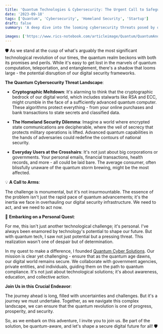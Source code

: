 ```yaml
---
title: 'Quantum Technologies & Cybersecurity: The Urgent Call to Safeguard Our Digital Realm 🛡️'
date: '2023-09-18'
tags: ['Quantum', 'Cybersecurity', 'Homeland Security', 'Startup']
draft: false
summary: 'A deep dive into the looming cybersecurity threats posed by quantum technologies and the personal journey behind Quantum Cyber Solutions.'

images: ['https://www.rics-notebook.com/articleimage/Quantum/QuantumAndCybersecurity.png']
---
```


🛡️ As we stand at the cusp of what's arguably the most significant technological revolution of our times, the quantum realm beckons with both its promises and perils. While it's easy to get lost in the marvels of quantum computation, teleportation, and entanglement, there's a shadow that looms large - the potential disruption of our digital security frameworks.

**The Quantum Cybersecurity Threat Landscape**:

- **Cryptographic Meltdown**: It's alarming to think that the cryptographic bedrock of our digital world, which includes stalwarts like RSA and ECC, might crumble in the face of a sufficiently advanced quantum computer. These algorithms protect everything - from your online purchases and bank transactions to state secrets and classified data.

- **The Homeland Security Dilemma**: Imagine a world where encrypted state communications are decipherable, where the veil of secrecy that protects military operations is lifted. Advanced quantum capabilities in the hands of adversaries could redefine the contours of national security.

- **Everyday Users at the Crosshairs**: It's not just about big corporations or governments. Your personal emails, financial transactions, health records, and more - all could be laid bare. The average consumer, often blissfully unaware of the quantum storm brewing, might be the most affected.

💡 **A Call to Arms**:

The challenge is monumental, but it's not insurmountable. The essence of the problem isn't just the rapid pace of quantum advancements; it's the inertia we face in overhauling our digital security infrastructure. We need to act, and we need to act now.

🚀 **Embarking on a Personal Quest**:

For me, this isn't just another technological challenge; it's personal. I've always been enamored by technology's potential to shape our future. But with quantum tech, I saw not just potential but a pressing threat. This realization wasn't one of despair but of determination.

In my quest to make a difference, I founded [Quantum Cyber Solutions](https://www.quantumcybersolutions.com/). Our mission is clear yet challenging - ensure that as the quantum age dawns, our digital world remains secure. We collaborate with government agencies, private entities, and individuals, guiding them on the path to quantum compliance. It's not just about technological solutions; it's about awareness, education, and collective action.

**Join Us in this Crucial Endeavor**:

The journey ahead is long, filled with uncertainties and challenges. But it's a journey we must undertake. Together, as we navigate this complex landscape, we can ensure that the quantum revolution is one of progress, prosperity, and security.

So, as we embark on this adventure, I invite you to join us. Be part of the solution, be quantum-aware, and let's shape a secure digital future for all! 🛡️
